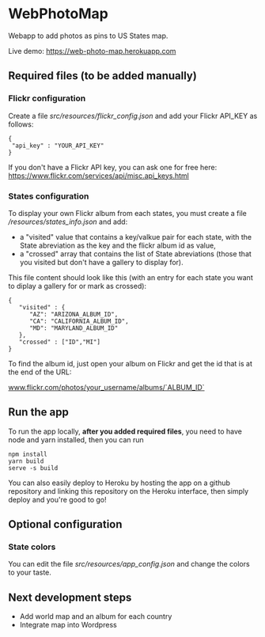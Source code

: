 # WebPhotoMap
Webapp to add photos as pins to US States map. 

Live demo: https://web-photo-map.herokuapp.com

## Required files (to be added manually)

### Flickr configuration

Create a file *src/resources/flickr_config.json* and add your Flickr API_KEY as follows:

    {
     "api_key" : "YOUR_API_KEY"
    }

If you don't have a Flickr API key, you can ask one for free here: https://www.flickr.com/services/api/misc.api_keys.html

### States configuration

To display your own Flickr album from each states, you must create a file */resources/states_info.json* and add:
- a "visited" value that contains a key/valkue pair for each state, with the State abreviation as the key and the flickr album id as value,
- a "crossed" array that contains the list of State abreviations (those that you visited but don't have a gallery to display for).

This file content should look like this (with an entry for each state you want to diplay a gallery for or mark as crossed):

    {
       "visited" : {
          "AZ": "ARIZONA_ALBUM_ID",
          "CA": "CALIFORNIA_ALBUM_ID",
          "MD": "MARYLAND_ALBUM_ID"
       },
       "crossed" : ["ID","MI"]
    }


To find the album id, just open your album on Flickr and get the id that is at the end of the URL:

www.flickr.com/photos/your_username/albums/`ALBUM_ID`

## Run the app

To run the app locally, **after you added required files**, you need to have node and yarn installed, then you can run

    npm install
    yarn build
    serve -s build

You can also easily deploy to Heroku by hosting the app on a github repository and linking this repository on the Heroku interface, then simply deploy and you're good to go!

## Optional configuration

### State colors

You can edit the file *src/resources/app_config.json* and change the colors to your taste.

## Next development steps

- Add world map and an album for each country
- Integrate map into Wordpress